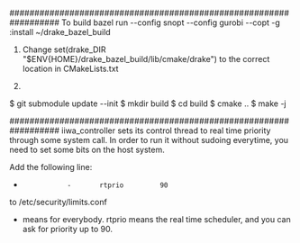 ##################################################################
To build
bazel run --config snopt --config gurobi --copt -g :install ~/drake_bazel_build
1. Change set(drake_DIR "$ENV{HOME}/drake_bazel_build/lib/cmake/drake") to
the correct location in CMakeLists.txt

2.
$ git submodule update --init
$ mkdir build
$ cd build
$ cmake ..
$ make -j

##################################################################
iiwa_controller sets its control thread to real time priority through
some system call. In order to run it without sudoing everytime, you need to
set some bits on the host system.

Add the following line:
*                -       rtprio         90
to
/etc/security/limits.conf
* means for everybody.
rtprio means the real time scheduler, and you can ask for priority up to 90.
